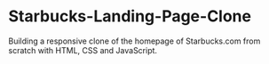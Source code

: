 # Starbucks-Landing-Page-Clone
Building a responsive clone of the homepage of Starbucks.com from scratch with HTML, CSS and JavaScript.
